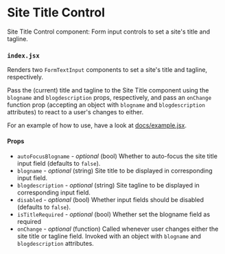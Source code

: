 Site Title Control
==================

Site Title Control component: Form input controls to set a site's title and tagline.

### `index.jsx`

Renders two `FormTextInput` components to set a site's title and tagline, respectively.

Pass the (current) title and tagline to the Site Title component using the `blogname` and `blogdescription`
props, respectively, and pass an `onChange` function prop (accepting an object with `blogname` and `blogdescription` attributes) to react to a user's changes to either.

For an example of how to use, have a look at [docs/example.jsx](docs/example.jsx).

#### Props
- `autoFocusBlogname` - *optional* (bool) Whether to auto-focus the site title input field (defaults to `false`).
- `blogname` - *optional* (string) Site title to be displayed in corresponding input field.
- `blogdescription` - *optional* (string) Site tagline to be displayed in corresponding input field.
- `disabled` - *optional* (bool) Whether input fields should be disabled (defaults to `false`).
- `isTitleRequired` - *optional* (bool) Whether set the blogname field as required 
- `onChange` - *optional* (function) Called whenever user changes either the site title or tagline field. Invoked with an object with `blogname` and `blogdescription` attributes.
